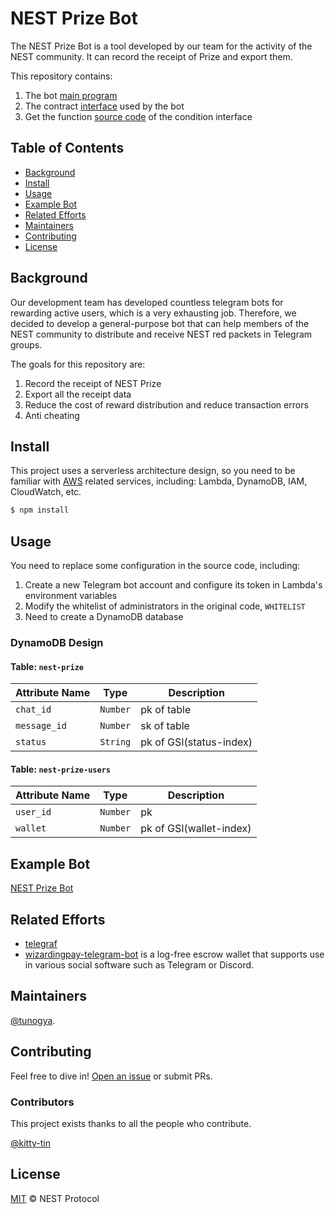 # NEST Prize Bot

The NEST Prize Bot is a tool developed by our team for the activity of the NEST community. It can record the receipt of Prize and export them.

This repository contains:

1. The bot [main program](./index.js)
2. The contract [interface](./abis) used by the bot
3. Get the function [source code](./lambda) of the condition interface

## Table of Contents

- [Background](#background)
- [Install](#install)
- [Usage](#usage)
- [Example Bot](#example-bot)
- [Related Efforts](#related-efforts)
- [Maintainers](#maintainers)
- [Contributing](#contributing)
- [License](#license)

## Background

Our development team has developed countless telegram bots for rewarding active users, which is a very exhausting job. Therefore, we decided to develop a general-purpose bot that can help members of the NEST community to distribute and receive NEST red packets in Telegram groups.

The goals for this repository are:

1. Record the receipt of NEST Prize
2. Export all the receipt data
3. Reduce the cost of reward distribution and reduce transaction errors
4. Anti cheating

## Install

This project uses a serverless architecture design, so you need to be familiar with [AWS](https://aws.amazon.com/) related services, including: Lambda, DynamoDB, IAM, CloudWatch, etc.

```sh
$ npm install
```

## Usage

You need to replace some configuration in the source code, including:
1. Create a new Telegram bot account and configure its token in Lambda's environment variables
2. Modify the whitelist of administrators in the original code, ```WHITELIST```
3. Need to create a DynamoDB database

### DynamoDB Design

#### Table: `nest-prize`

| Attribute Name | Type     | Description             |
|----------------|----------|-------------------------|
| `chat_id`      | `Number` | pk of table             |
| `message_id`   | `Number` | sk of table             |
| `status`       | `String` | pk of GSI(status-index) |

#### Table: `nest-prize-users`

| Attribute Name | Type     | Description             |
|----------------|----------|-------------------------|
| `user_id`      | `Number` | pk                      |
| `wallet`       | `Number` | pk of GSI(wallet-index) |

## Example Bot

[NEST Prize Bot](https://t.me/NESTRedEnvelopesBot)

## Related Efforts

- [telegraf](https://github.com/telegraf/telegraf)
- [wizardingpay-telegram-bot](https://github.com/wakandalabs/wizardingpay-telegram-bot) is a log-free escrow wallet that supports use in various social software such as Telegram or Discord.

## Maintainers

[@tunogya](https://github.com/tunogya).

## Contributing

Feel free to dive in! [Open an issue](https://github.com/NEST-Protocol/NESTRedEnvelopesBot/issues/new) or submit PRs.

### Contributors

This project exists thanks to all the people who contribute.

[@kitty-tin](https://github.com/kitty-tin)

## License

[MIT](LICENSE) © NEST Protocol

